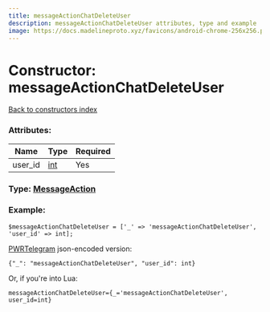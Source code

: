 ```yaml
---
title: messageActionChatDeleteUser
description: messageActionChatDeleteUser attributes, type and example
image: https://docs.madelineproto.xyz/favicons/android-chrome-256x256.png
---
```

# Constructor: messageActionChatDeleteUser  
[Back to constructors index](index.md)



### Attributes:

| Name     |    Type       | Required |
|----------|---------------|----------|
|user\_id|[int](../types/int.md) | Yes|



### Type: [MessageAction](../types/MessageAction.md)


### Example:

```
$messageActionChatDeleteUser = ['_' => 'messageActionChatDeleteUser', 'user_id' => int];
```  

[PWRTelegram](https://pwrtelegram.xyz) json-encoded version:

```
{"_": "messageActionChatDeleteUser", "user_id": int}
```


Or, if you're into Lua:  


```
messageActionChatDeleteUser={_='messageActionChatDeleteUser', user_id=int}

```


